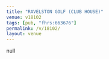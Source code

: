 ```yaml
---
title: "RAVELSTON GOLF (CLUB HOUSE)"
venue: v18102
tags: [pub, "fhrs:663676"]
permalink: /v/18102/
layout: venue
---
```

null